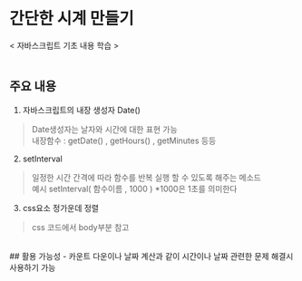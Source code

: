 # 간단한 시계 만들기
< 자바스크립트 기초 내용 학습 >
<br/><br/>
## 주요 내용
1. 자바스크립트의 내장 생성자 Date()
> Date생성자는 날자와 시간에 대한 표현 가능 <br/>
> 내장함수 : getDate() , getHours() , getMinutes 등등
2. setInterval
> 일정한 시간 간격에 따라 함수를 반복 실행 할 수 있도록 해주는 메소드 <br/>
> 예시 setInterval( 함수이름 , 1000 )  *1000은 1초를 의미한다 <br/>
3. css요소 정가운데 정렬
> css 코드에서 body부분 참고
<br/>
## 활용 가능성
- 카운트 다운이나 날짜 계산과 같이 시간이나 날짜 관련한 문제 해결시 사용하기 가능
